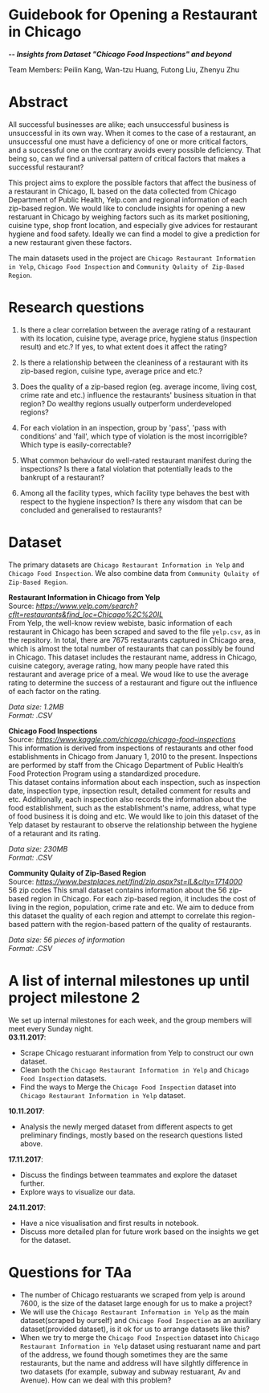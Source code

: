 # Guidebook for Opening a Restaurant in Chicago

***-- Insights from Dataset "Chicago Food Inspections" and beyond***

Team Members: Peilin Kang, Wan-tzu Huang, Futong Liu, Zhenyu Zhu

# Abstract
All successful businesses are alike; each unsuccessful business is unsuccessful in its own way. When it comes to the case of a restaurant, an unsuccessful one must have a deficiency of one or more critical factors, and a successful one on the contrary avoids every possible deficiency. That being so, can we find a universal pattern of critical factors that makes a successful restaurant? 

This project aims to explore the possible factors that affect the business of a restaurant in Chicago, IL based on the data collected from Chicago Department of Public Health, Yelp.com and regional information of each zip-based region. We would like to conclude insights for opening a new restaruant in Chicago by weighing factors such as its market positioning, cuisine type, shop front location, and especially give advices for restaurant hygiene and food safety. Ideally we can find a model to give a prediction for a new restaurant given these factors. 

The main datasets used in the project are `Chicago Restaurant Information in Yelp`, `Chicago Food Inspection` and `Community Qulaity of Zip-Based Region`. 


# Research questions

1. Is there a clear correlation between the average rating of a restaurant with its location, cuisine type, average price, hygiene status (inspection result) and etc.? If yes, to what extent does it affect the rating?

2. Is there a relationship between the cleaniness of a restaurant with its zip-based region, cuisine type, average price and etc.?

3. Does the quality of a zip-based region (eg. average income, living cost, crime rate and etc.) influence the restaurants' business situation in that region? Do wealthy regions usually outperform underdeveloped regions?

4. For each violation in an inspection, group by 'pass', 'pass with conditions' and 'fail', which type of violation is the most incorrigible? Which type is easily-correctable? 

5. What common behaviour do well-rated restaurant manifest during the inspections? Is there a fatal violation that potentially leads to the bankrupt of a restaurant?

6. Among all the facility types, which facility type behaves the best with respect to the hygiene inspection? Is there any wisdom that can be concluded and generalised to restaurants?


# Dataset

The primary datasets are `Chicago Restaurant Information in Yelp` and `Chicago Food Inspection`. We also combine data from `Community Qulaity of Zip-Based Region`.

**Restaurant Information in Chicago from Yelp**
<br>
Source: *https://www.yelp.com/search?cflt=restaurants&find_loc=Chicago%2C%20IL*
<br>
From Yelp, the well-know review webiste, basic information of each restaurant in Chicago has been scraped and saved to the file `yelp.csv`, as in the repsitory. In total, there are 7675 restaurants captured in Chicago area, which is almost the total number of restaurants that can possibly be found in Chicago. This dataset includes the restaurant name, address in Chicago, cuisine category, average rating, how many people have rated this restaurant and average price of a meal. We woud like to use the average rating to determine the success of a restaurant and figure out the influence of each factor on the rating. 

*Data size: 1.2MB*
<br>
*Format: .CSV*

**Chicago Food Inspections**
<br>
Source: *https://www.kaggle.com/chicago/chicago-food-inspections*
<br>
This information is derived from inspections of restaurants and other food establishments in Chicago from January 1, 2010 to the present. Inspections are performed by staff from the Chicago Department of Public Health’s Food Protection Program using a standardized procedure.\
This dataset contains information about each inspection, such as inspection date, inspection type, inpsection result, detailed comment for results and etc. Additionally, each inspection also records the information about the food establishment, such as the establishment's name, address, what type of food business it is doing and etc. We would like to join this dataset of the Yelp dataset by restaurant to observe the relationship between the hygiene of a retaurant and its rating.

*Data size: 230MB*
<br>
*Format: .CSV*

**Community Qulaity of Zip-Based Region**
<br>
Source: *https://www.bestplaces.net/find/zip.aspx?st=IL&city=1714000*
<br>
56 zip codes
This small dataset contains information about the 56 zip-based region in Chicago. For each zip-based region, it includes the cost of living in the region, population, crime rate and etc. 
We aim to deduce from this dataset the quality of each region and attempt to correlate this region-based pattern with the region-based pattern of the quality of restaurants. 

*Data size: 56 pieces of information*
<br>
*Format: .CSV*


# A list of internal milestones up until project milestone 2   
We set up internal milestones for each week, and the group members will meet every Sunday night.  
**03.11.2017**:  
- Scrape Chicago restuarant information from Yelp to construct our own dataset.  
- Clean both the `Chicago Restaurant Information in Yelp` and `Chicago Food Inspection` datasets.  
- Find the ways to Merge the `Chicago Food Inspection` dataset into `Chicago Restaurant Information in Yelp` dataset.  

**10.11.2017**:  
- Analysis the newly merged dataset from different aspects to get preliminary findings, mostly based on the research questions listed above.  

**17.11.2017**:  
- Discuss the findings between teammates and explore the dataset further.  
- Explore ways to visualize our data.  

**24.11.2017**: 
- Have a nice visualisation and first results in notebook.  
- Discuss more detailed plan for future work based on the insights we get for the dataset.  

# Questions for TAa
- The number of Chicago restuarants we scraped from yelp is around 7600, is the size of the dataset large enough for us to make a project? 
- We will use the `Chicago Restaurant Information in Yelp` as the main dataset(scraped by ourself) and `Chicago Food Inspection` as an auxiliary dataset(provided dataset), is it ok for us to arrange datasets like this? 
- When we try to merge the `Chicago Food Inspection` dataset into `Chicago Restaurant Information in Yelp` dataset using restuarant name and part of the address, we found though sometimes they are the same restaurants, but the name and address will have silghtly difference in two datasets (for example, subway and subway restuarant, Av and Avenue). How can we deal with this problem? 
